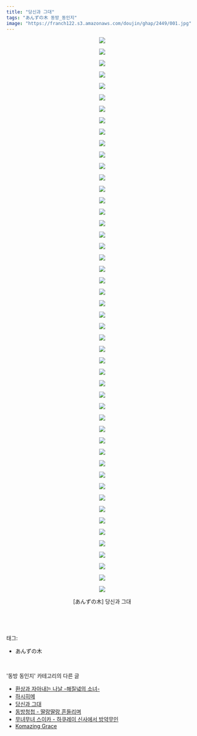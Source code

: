 ```yaml
---
title: "당신과 그대"
tags: "あんずの木 동방_동인지"
image: "https://franch122.s3.amazonaws.com/doujin/ghap/2449/001.jpg"
---
```

<div class="article">
<p style="text-align: center; clear: none; float: none;"><img src="{{ site.imgserver4 }}/ghap/2449/001.jpg"/></p>
<p style="text-align: center; clear: none; float: none;"><img src="{{ site.imgserver4 }}/ghap/2449/002.jpg"/></p>
<p style="text-align: center; clear: none; float: none;"><img src="{{ site.imgserver4 }}/ghap/2449/003.jpg"/></p>
<p style="text-align: center; clear: none; float: none;"><img src="{{ site.imgserver4 }}/ghap/2449/004.jpg"/></p>
<p style="text-align: center; clear: none; float: none;"><img src="{{ site.imgserver4 }}/ghap/2449/005.jpg"/></p>
<p style="text-align: center; clear: none; float: none;"><img src="{{ site.imgserver4 }}/ghap/2449/006.jpg"/></p>
<p style="text-align: center; clear: none; float: none;"><img src="{{ site.imgserver4 }}/ghap/2449/007.jpg"/></p>
<p style="text-align: center; clear: none; float: none;"><img src="{{ site.imgserver4 }}/ghap/2449/008.jpg"/></p>
<p style="text-align: center; clear: none; float: none;"><img src="{{ site.imgserver4 }}/ghap/2449/009.jpg"/></p>
<p style="text-align: center; clear: none; float: none;"><img src="{{ site.imgserver4 }}/ghap/2449/010.jpg"/></p>
<p style="text-align: center; clear: none; float: none;"><img src="{{ site.imgserver4 }}/ghap/2449/011.jpg"/></p>
<p style="text-align: center; clear: none; float: none;"><img src="{{ site.imgserver4 }}/ghap/2449/012.jpg"/></p>
<p style="text-align: center; clear: none; float: none;"><img src="{{ site.imgserver4 }}/ghap/2449/013.jpg"/></p>
<p style="text-align: center; clear: none; float: none;"><img src="{{ site.imgserver4 }}/ghap/2449/014.jpg"/></p>
<p style="text-align: center; clear: none; float: none;"><img src="{{ site.imgserver4 }}/ghap/2449/015.jpg"/></p>
<p style="text-align: center; clear: none; float: none;"><img src="{{ site.imgserver4 }}/ghap/2449/016.jpg"/></p>
<p style="text-align: center; clear: none; float: none;"><img src="{{ site.imgserver4 }}/ghap/2449/017.jpg"/></p>
<p style="text-align: center; clear: none; float: none;"><img src="{{ site.imgserver4 }}/ghap/2449/018.jpg"/></p>
<p style="text-align: center; clear: none; float: none;"><img src="{{ site.imgserver4 }}/ghap/2449/019.jpg"/></p>
<p style="text-align: center; clear: none; float: none;"><img src="{{ site.imgserver4 }}/ghap/2449/020.jpg"/></p>
<p style="text-align: center; clear: none; float: none;"><img src="{{ site.imgserver4 }}/ghap/2449/021.jpg"/></p>
<p style="text-align: center; clear: none; float: none;"><img src="{{ site.imgserver4 }}/ghap/2449/022.jpg"/></p>
<p style="text-align: center; clear: none; float: none;"><img src="{{ site.imgserver4 }}/ghap/2449/023.jpg"/></p>
<p style="text-align: center; clear: none; float: none;"><img src="{{ site.imgserver4 }}/ghap/2449/024.jpg"/></p>
<p style="text-align: center; clear: none; float: none;"><img src="{{ site.imgserver4 }}/ghap/2449/025.jpg"/></p>
<p style="text-align: center; clear: none; float: none;"><img src="{{ site.imgserver4 }}/ghap/2449/026.jpg"/></p>
<p style="text-align: center; clear: none; float: none;"><img src="{{ site.imgserver4 }}/ghap/2449/027.jpg"/></p>
<p style="text-align: center; clear: none; float: none;"><img src="{{ site.imgserver4 }}/ghap/2449/028.jpg"/></p>
<p style="text-align: center; clear: none; float: none;"><img src="{{ site.imgserver4 }}/ghap/2449/029.jpg"/></p>
<p style="text-align: center; clear: none; float: none;"><img src="{{ site.imgserver4 }}/ghap/2449/030.jpg"/></p>
<p style="text-align: center; clear: none; float: none;"><img src="{{ site.imgserver4 }}/ghap/2449/031.jpg"/></p>
<p style="text-align: center; clear: none; float: none;"><img src="{{ site.imgserver4 }}/ghap/2449/032.jpg"/></p>
<p style="text-align: center; clear: none; float: none;"><img src="{{ site.imgserver4 }}/ghap/2449/033.jpg"/></p>
<p style="text-align: center; clear: none; float: none;"><img src="{{ site.imgserver4 }}/ghap/2449/034.jpg"/></p>
<p style="text-align: center; clear: none; float: none;"><img src="{{ site.imgserver4 }}/ghap/2449/035.jpg"/></p>
<p style="text-align: center; clear: none; float: none;"><img src="{{ site.imgserver4 }}/ghap/2449/036.jpg"/></p>
<p style="text-align: center; clear: none; float: none;"><img src="{{ site.imgserver4 }}/ghap/2449/037.jpg"/></p>
<p style="text-align: center; clear: none; float: none;"><img src="{{ site.imgserver4 }}/ghap/2449/038.jpg"/></p>
<p style="text-align: center; clear: none; float: none;"><img src="{{ site.imgserver4 }}/ghap/2449/039.jpg"/></p>
<p style="text-align: center; clear: none; float: none;"><img src="{{ site.imgserver4 }}/ghap/2449/040.jpg"/></p>
<p style="text-align: center; clear: none; float: none;"><img src="{{ site.imgserver4 }}/ghap/2449/041.jpg"/></p>
<p style="text-align: center; clear: none; float: none;"><img src="{{ site.imgserver4 }}/ghap/2449/042.jpg"/></p>
<p style="text-align: center; clear: none; float: none;"><img src="{{ site.imgserver4 }}/ghap/2449/043.jpg"/></p>
<p style="text-align: center; clear: none; float: none;"><img src="{{ site.imgserver4 }}/ghap/2449/044.jpg"/></p>
<p style="text-align: center; clear: none; float: none;"><img src="{{ site.imgserver4 }}/ghap/2449/045.jpg"/></p>
<p style="text-align: center; clear: none; float: none;"><img src="{{ site.imgserver4 }}/ghap/2449/046.jpg"/></p>
<p style="text-align: center; clear: none; float: none;"><img src="{{ site.imgserver4 }}/ghap/2449/047.jpg"/></p>
<p style="text-align: center; clear: none; float: none;"><img src="{{ site.imgserver4 }}/ghap/2449/048.jpg"/></p>
<p style="text-align: center; clear: none; float: none;"><img src="{{ site.imgserver4 }}/ghap/2449/049.jpg"/></p>
<p style="text-align: center; clear: none; float: none;">[あんずの木] 당신과 그대</p>
<p><br/></p>
</div><br/>
<div class="tagTrail">
<p>태그: </p>
<ul>
<li>あんずの木</li>
</ul>
</div><br/>
<div class="another">
<p>'동방 동인지' 카테고리의 다른 글</p>
<ul>
<li><a href="/ghap_2451">환상과 자아내는 나날 -해질녘의 소녀-</a></li>
<li><a href="/ghap_2450">하시히메</a></li>
<li><a href="/ghap_2449">당신과 그대</a></li>
<li><a href="/ghap_2447">동방청첩 - 딸랑딸랑 흔들리며</a></li>
<li><a href="/ghap_2446">무녀무녀 스이카 - 하쿠레이 신사에서 방약무인</a></li>
<li><a href="/ghap_2445">Komazing Grace</a></li>
</ul>
</div><br/>
<div class="cb_module cb_fluid">
<div class="cb_wrt cb_profile">
</div><!-- commentList close -->
</div><br/>
